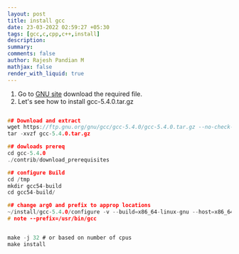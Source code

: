 ```yaml
---
layout: post
title: install gcc
date: 23-03-2022 02:59:27 +05:30
tags: [gcc,c,cpp,c++,install]
description:
summary:
comments: false
author: Rajesh Pandian M
mathjax: false
render_with_liquid: true
---
```


1. Go to [GNU site](https://ftp.gnu.org/gnu/gcc/) download the required file.
2. Let's see how to install gcc-5.4.0.tar.gz

```c

## Download and extract
wget https://ftp.gnu.org/gnu/gcc/gcc-5.4.0/gcc-5.4.0.tar.gz --no-check-certificate
tar -xvzf gcc-5.4.0.tar.gz

## dowloads prereq
cd gcc-5.4.0
./contrib/download_prerequisites

## configure Build
cd /tmp
mkdir gcc54-build
cd gcc54-build/

## change arg0 and prefix to approp locations
~/install/gcc-5.4.0/configure -v --build=x86_64-linux-gnu --host=x86_64-linux-gnu --target=x86_64-linux-gnu --prefix=/lfs/usrhome/phd/cs16d003/install/gcc54 --enable-checking=release --enable-languages=c,c++,fortran --disable-multilib --program-suffix=-5.4
# note --prefix=/usr/bin/gcc


make -j 32 # or based on number of cpus
make install
```


